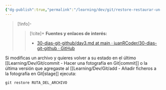 ```yaml
---
{"dg-publish":true,"permalink":"/learning/dev/git/restore-restaurar-un-archivo-a-la-ultima-version-en-git/","created":"2024-04-03T21:55","updated":"2024-04-11T20:22"}
---
```


> [!info]-
>> [!cite]+ **Fuentes y enlaces de interés:**
>> - [30-dias-git-github/day3.md at main · juanRCoder/30-dias-git-github · GitHub](https://github.com/juanRCoder/30-dias-git-github/blob/main/day3.md)

Si modificas un archivo y quieres volver a su estado en el último [[Learning/Dev/Git/commit - Hacer una fotografía en Git\|commit]] o la última versión que agregaste al [[Learning/Dev/Git/add - Añadir ficheros a la fotografía en Git\|stage]] ejecuta:
```shell
git restore RUTA_DEL_ARCHIVO
```

